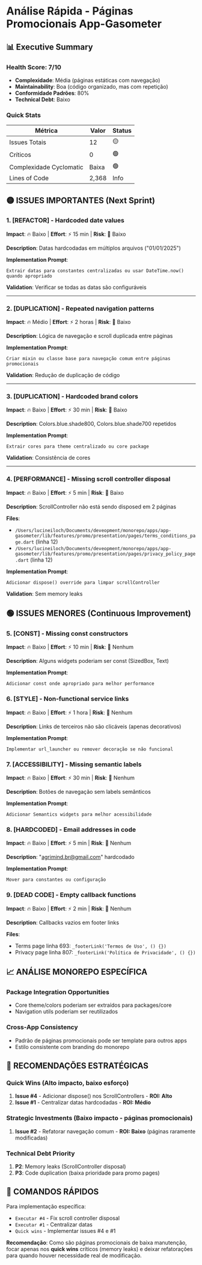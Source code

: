 # Análise Rápida - Páginas Promocionais App-Gasometer

## 📊 Executive Summary

### **Health Score: 7/10**
- **Complexidade**: Média (páginas estáticas com navegação)
- **Maintainability**: Boa (código organizado, mas com repetição)
- **Conformidade Padrões**: 80%
- **Technical Debt**: Baixo

### **Quick Stats**
| Métrica | Valor | Status |
|---------|--------|--------|
| Issues Totais | 12 | 🟡 |
| Críticos | 0 | 🟢 |
| Complexidade Cyclomatic | Baixa | 🟢 |
| Lines of Code | 2,368 | Info |

## 🟡 ISSUES IMPORTANTES (Next Sprint)

### 1. [REFACTOR] - Hardcoded date values
**Impact**: 🔥 Baixo | **Effort**: ⚡ 15 min | **Risk**: 🚨 Baixo

**Description**: Datas hardcodadas em múltiplos arquivos ("01/01/2025")

**Implementation Prompt**:
```
Extrair datas para constantes centralizadas ou usar DateTime.now() quando apropriado
```

**Validation**: Verificar se todas as datas são configuráveis

---

### 2. [DUPLICATION] - Repeated navigation patterns
**Impact**: 🔥 Médio | **Effort**: ⚡ 2 horas | **Risk**: 🚨 Baixo

**Description**: Lógica de navegação e scroll duplicada entre páginas

**Implementation Prompt**:
```
Criar mixin ou classe base para navegação comum entre páginas promocionais
```

**Validation**: Redução de duplicação de código

---

### 3. [DUPLICATION] - Hardcoded brand colors
**Impact**: 🔥 Baixo | **Effort**: ⚡ 30 min | **Risk**: 🚨 Baixo

**Description**: Colors.blue.shade800, Colors.blue.shade700 repetidos

**Implementation Prompt**:
```
Extrair cores para theme centralizado ou core package
```

**Validation**: Consistência de cores

---

### 4. [PERFORMANCE] - Missing scroll controller disposal
**Impact**: 🔥 Baixo | **Effort**: ⚡ 5 min | **Risk**: 🚨 Baixo

**Description**: ScrollController não está sendo disposed em 2 páginas

**Files**: 
- `/Users/lucineiloch/Documents/deveopment/monorepo/apps/app-gasometer/lib/features/promo/presentation/pages/terms_conditions_page.dart` (linha 12)
- `/Users/lucineiloch/Documents/deveopment/monorepo/apps/app-gasometer/lib/features/promo/presentation/pages/privacy_policy_page.dart` (linha 12)

**Implementation Prompt**:
```
Adicionar dispose() override para limpar scrollController
```

**Validation**: Sem memory leaks

## 🟢 ISSUES MENORES (Continuous Improvement)

### 5. [CONST] - Missing const constructors
**Impact**: 🔥 Baixo | **Effort**: ⚡ 10 min | **Risk**: 🚨 Nenhum

**Description**: Alguns widgets poderiam ser const (SizedBox, Text)

**Implementation Prompt**:
```
Adicionar const onde apropriado para melhor performance
```

### 6. [STYLE] - Non-functional service links
**Impact**: 🔥 Baixo | **Effort**: ⚡ 1 hora | **Risk**: 🚨 Nenhum

**Description**: Links de terceiros não são clicáveis (apenas decorativos)

**Implementation Prompt**:
```
Implementar url_launcher ou remover decoração se não funcional
```

### 7. [ACCESSIBILITY] - Missing semantic labels
**Impact**: 🔥 Baixo | **Effort**: ⚡ 30 min | **Risk**: 🚨 Nenhum

**Description**: Botões de navegação sem labels semânticos

**Implementation Prompt**:
```
Adicionar Semantics widgets para melhor acessibilidade
```

### 8. [HARDCODED] - Email addresses in code
**Impact**: 🔥 Baixo | **Effort**: ⚡ 5 min | **Risk**: 🚨 Nenhum

**Description**: "agrimind.br@gmail.com" hardcodado

**Implementation Prompt**:
```
Mover para constantes ou configuração
```

### 9. [DEAD CODE] - Empty callback functions
**Impact**: 🔥 Baixo | **Effort**: ⚡ 2 min | **Risk**: 🚨 Nenhum

**Description**: Callbacks vazios em footer links

**Files**:
- Terms page linha 693: `_footerLink('Termos de Uso', () {})`
- Privacy page linha 807: `_footerLink('Política de Privacidade', () {})`

## 📈 ANÁLISE MONOREPO ESPECÍFICA

### **Package Integration Opportunities**
- Core theme/colors poderiam ser extraídos para packages/core
- Navigation utils poderiam ser reutilizados

### **Cross-App Consistency**
- Padrão de páginas promocionais pode ser template para outros apps
- Estilo consistente com branding do monorepo

## 🎯 RECOMENDAÇÕES ESTRATÉGICAS

### **Quick Wins** (Alto impacto, baixo esforço)
1. **Issue #4** - Adicionar dispose() nos ScrollControllers - **ROI: Alto**
2. **Issue #1** - Centralizar datas hardcodadas - **ROI: Médio**

### **Strategic Investments** (Baixo impacto - páginas promocionais)
1. **Issue #2** - Refatorar navegação comum - **ROI: Baixo** (páginas raramente modificadas)

### **Technical Debt Priority**
1. **P2**: Memory leaks (ScrollController disposal)
2. **P3**: Code duplication (baixa prioridade para promo pages)

## 🔧 COMANDOS RÁPIDOS

Para implementação específica:
- `Executar #4` - Fix scroll controller disposal
- `Executar #1` - Centralizar datas
- `Quick wins` - Implementar issues #4 e #1

**Recomendação**: Como são páginas promocionais de baixa manutenção, focar apenas nos **quick wins** críticos (memory leaks) e deixar refatorações para quando houver necessidade real de modificação.